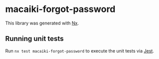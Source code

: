 # macaiki-forgot-password

This library was generated with [Nx](https://nx.dev).

## Running unit tests

Run `nx test macaiki-forgot-password` to execute the unit tests via [Jest](https://jestjs.io).
